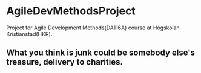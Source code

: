# AgileDevMethodsProject
Project for Agile Development Methods(DA116A) course at Högskolan Kristianstad(HKR).

## What you think is junk could be somebody else's treasure, delivery to charities. 
